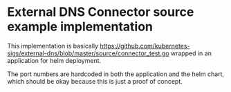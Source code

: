 # External DNS Connector source example implementation
This implementation is basically https://github.com/kubernetes-sigs/external-dns/blob/master/source/connector_test.go wrapped in an application for helm deployment. 

The port numbers are hardcoded in both the application and the helm chart, which should be okay because this is just a proof of concept.
